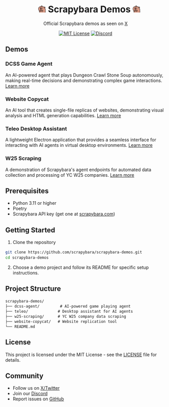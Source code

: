 <div id="toc" align="center">
  <ul style="list-style: none">
    <summary>
      <h1><img src="images/wow.gif" alt="Scrapybara" width="24"> Scrapybara Demos <img src="images/wow.gif" alt="Scrapybara" width="24"></h1>
    </summary>
  </ul>
</div>

<p align="center">
  Official Scrapybara demos as seen on <a href="https://x.com/scrapybara">X</a>
</p>

<p align="center">
  <a href="https://github.com/scrapybara/scrapybara-playground/blob/main/license"><img alt="MIT License" src="https://img.shields.io/badge/license-MIT-blue" /></a>
  <a href="https://discord.gg/s4bPUVFXqA"><img alt="Discord" src="https://img.shields.io/badge/Discord-Join%20the%20community-yellow.svg?logo=discord" /></a>
</p>

## Demos

### DCSS Game Agent

An AI-powered agent that plays Dungeon Crawl Stone Soup autonomously, making real-time decisions and demonstrating complex game interactions. [Learn more](dcss-agent/)

### Website Copycat

An AI tool that creates single-file replicas of websites, demonstrating visual analysis and HTML generation capabilities. [Learn more](website-copycat/)

### Teleo Desktop Assistant

A lightweight Electron application that provides a seamless interface for interacting with AI agents in virtual desktop environments. [Learn more](teleo/)

### W25 Scraping

A demonstration of Scrapybara's agent endpoints for automated data collection and processing of YC W25 companies. [Learn more](w25-scraping/)

## Prerequisites

- Python 3.11 or higher
- Poetry
- Scrapybara API key (get one at [scrapybara.com](https://scrapybara.com))

## Getting Started

1. Clone the repository

```bash
git clone https://github.com/scrapybara/scrapybara-demos.git
cd scrapybara-demos
```

2. Choose a demo project and follow its README for specific setup instructions.

## Project Structure

```
scrapybara-demos/
├── dcss-agent/         # AI-powered game playing agent
├── teleo/             # Desktop assistant for AI agents
├── w25-scraping/      # YC W25 company data scraping
├── website-copycat/   # Website replication tool
└── README.md
```

## License

This project is licensed under the MIT License - see the [LICENSE](LICENSE) file for details.

## Community

- Follow us on [X/Twitter](https://x.com/scrapybara)
- Join our [Discord](https://discord.gg/s4bPUVFXqA)
- Report issues on [GitHub](https://github.com/Scrapybara/scrapybara-demos/issues)
